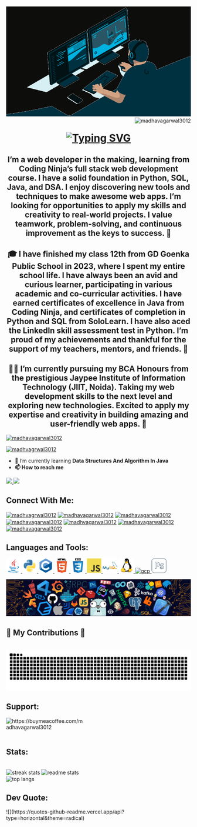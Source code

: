 ![MasterHead](https://raw.githubusercontent.com/madhavagarwal3012/madhavagarwal3012/main/Black%20Background.gif)
<img align="right" src="https://komarev.com/ghpvc/?username=madhavagarwal3012&label=Profile%20Views&color=0e75b6&style=flat" alt="madhavagarwal3012" />

<h1 align="center"><a href="https://git.io/typing-svg"><img src="https://readme-typing-svg.herokuapp.com?font=Righteous&size=35&duration=4000&pause=&color=03090C&center=true&vCenter=true&random=false&width=500&height=75&lines=Hi+There!+%F0%9F%91%8B;I'm+Madhav+Agarwal!+%F0%9F%99%8B%F0%9F%8F%BB%E2%80%8D%E2%99%82%EF%B8%8F;%E2%80%8E+Welcome+To+My+Profile+%F0%9F%A4%97" alt="Typing SVG" /></a></h1>


<h2 align="center">I’m a web developer in the making, learning from Coding Ninja’s full stack web development course. I have a solid foundation in Python, SQL, Java, and DSA. I enjoy discovering new tools and techniques to make awesome web apps. I’m looking for opportunities to apply my skills and creativity to real-world projects. I value teamwork, problem-solving, and continuous improvement as the keys to success. 🚀</h2>

<h2 align="center">🎓 I have finished my class 12th from GD Goenka Public School in 2023, where I spent my entire school life. I have always been an avid and curious learner, participating in various academic and co-curricular activities. I have earned certificates of excellence in Java from Coding Ninja, and certificates of completion in Python and SQL from SoloLearn. I have also aced the LinkedIn skill assessment test in Python. I’m proud of my achievements and thankful for the support of my teachers, mentors, and friends. 🙌</h2>

<h2 align="center">👩‍💻 I’m currently pursuing my BCA Honours from the prestigious Jaypee Institute of Information Technology (JIIT, Noida). Taking my web development skills to the next level and exploring new technologies. Excited to apply my expertise and creativity in building amazing and user-friendly web apps. 💯</h2>



<p align="left"> <a href="https://github.com/ryo-ma/github-profile-trophy"><img src="https://github-profile-trophy.vercel.app/?username=madhavagarwal3012" alt="madhavagarwal3012" /></a> </p>

<p align="left"> <a href="https://twitter.com/madhvagrwal3012" target="blank"><img src="https://img.shields.io/twitter/follow/madhvagrwal3012?logo=twitter&style=for-the-badge" alt="madhvagrwal3012" /></a> </p>

- 🌱 I’m currently learning **Data Structures And Algorithm In Java**
-  **📫 How to reach me**

  <div align="left"> 
  <a href="mailto:madhavaggarwal3584@hotmail.com">
    <img src="https://img.shields.io/badge/Gmail-333333?style=for-the-badge&logo=gmail&logoColor=red" />
  </a>
  <a href="https://madhavagarwal3012.github.io./Portfolio/index.html" target="_blank">
     <img src="https://img.shields.io/badge/Portfolio-FF5722?style=for-the-badge&logo=todoist&logoColor=white" target="_blank" /> <!-- sqlite, safari, google-chrome are other good icon options -->
  </a>
</div>


<h2 align="left">Connect With Me:</h2>
<p align="left">
<a href="https://twitter.com/madhvagrwal3012" target="blank"><img align="center" src="https://raw.githubusercontent.com/rahuldkjain/github-profile-readme-generator/master/src/images/icons/Social/twitter.svg" alt="madhvagrwal3012" height="30" width="40" /></a>
<a href="https://linkedin.com/in/madhavagarwal3012" target="blank"><img align="center" src="https://raw.githubusercontent.com/rahuldkjain/github-profile-readme-generator/master/src/images/icons/Social/linked-in-alt.svg" alt="madhavagarwal3012" height="30" width="40" /></a>
<a href="https://instagram.com/madhavagarwal3012" target="blank"><img align="center" src="https://raw.githubusercontent.com/rahuldkjain/github-profile-readme-generator/master/src/images/icons/Social/instagram.svg" alt="madhavagarwal3012" height="30" width="40" /></a>
<a href="https://youtube.com/@madhavagarwal3012?si=lYsWf56XH8R9EMQT" target="blank"><img align="center" src="https://raw.githubusercontent.com/rahuldkjain/github-profile-readme-generator/master/src/images/icons/Social/youtube.svg" alt="madhavagarwal3012" height="30" width="40" /></a>
<a href="https://www.hackerrank.com/madhvagarwal3012" target="blank"><img align="center" src="https://raw.githubusercontent.com/rahuldkjain/github-profile-readme-generator/master/src/images/icons/Social/hackerrank.svg" alt="madhvagarwal3012" height="30" width="40" /></a>
<a href="https://www.leetcode.com/madhavagarwal3012" target="blank"><img align="center" src="https://raw.githubusercontent.com/rahuldkjain/github-profile-readme-generator/master/src/images/icons/Social/leet-code.svg" alt="madhavagarwal3012" height="30" width="40" /></a>
<a href="https://auth.geeksforgeeks.org/user/madhavagarwal3012" target="blank"><img align="center" src="https://raw.githubusercontent.com/rahuldkjain/github-profile-readme-generator/master/src/images/icons/Social/geeks-for-geeks.svg" alt="madhavagarwal3012" height="30" width="40" /></a>

<h2 align="left">Languages and Tools:</h2>
<p align="left">
    <a href="https://www.java.com" target="_blank" rel="noreferrer">
        <img src="https://raw.githubusercontent.com/devicons/devicon/master/icons/java/java-original.svg" alt="java" width="40" height="40"/>
    </a>
    <a href="https://www.python.org" target="_blank" rel="noreferrer">
        <img src="https://raw.githubusercontent.com/devicons/devicon/master/icons/python/python-original.svg" alt="python" width="40" height="40"/>
    </a>
    <a href="https://www.cprogramming.com/" target="_blank" rel="noreferrer">
        <img src="https://raw.githubusercontent.com/devicons/devicon/master/icons/c/c-original.svg" alt="c" width="40" height="40"/>
    </a>
    <a href="https://www.w3schools.com/html/" target="_blank" rel="noreferrer">
        <img src="https://raw.githubusercontent.com/devicons/devicon/master/icons/html5/html5-original-wordmark.svg" alt="html5" width="40" height="40"/>
    </a>
    <a href="https://www.w3schools.com/css/" target="_blank" rel="noreferrer">
        <img src="https://raw.githubusercontent.com/devicons/devicon/master/icons/css3/css3-original-wordmark.svg" alt="css3" width="40" height="40"/>
    </a>
    <a href="https://developer.mozilla.org/en-US/docs/Web/JavaScript" target="_blank" rel="noreferrer">
        <img src="https://raw.githubusercontent.com/devicons/devicon/master/icons/javascript/javascript-original.svg" alt="javascript" width="40" height="40"/>
    </a>
    <a href="https://www.mysql.com/" target="_blank" rel="noreferrer">
        <img src="https://raw.githubusercontent.com/devicons/devicon/master/icons/mysql/mysql-original-wordmark.svg" alt="mysql" width="40" height="40"/>
    </a>
    <a href="https://www.linux.org/" target="_blank" rel="noreferrer">
        <img src="https://raw.githubusercontent.com/devicons/devicon/master/icons/linux/linux-original.svg" alt="linux" width="40" height="40"/>
    </a>
    <a href="https://www.vectorlogo.zone/logos/google_cloud/google_cloud-icon.svg" target="_blank" rel="noreferrer">
        <img src="https://www.vectorlogo.zone/logos/google_cloud/google_cloud-icon.svg" alt="gcp" width="40" height="40"/>
    </a>
    <a href="https://www.photoshop.com/en" target="_blank" rel="noreferrer">
        <img src="https://raw.githubusercontent.com/devicons/devicon/master/icons/photoshop/photoshop-line.svg" alt="photoshop" width="40" height="40"/>
    </a>
</p>
<p align="center">
  <img src="header.png" alt="header"/>
</p>

<div align="left">
  <h2>🐍 My Contributions 🐍</h2>
  <br>
  <img alt="snake eating my contributions" src="https://raw.githubusercontent.com/madhavagarwal3012/madhavagarwal3012/output/github-contribution-grid-snake.svg" />
  <h2 align="left">Support:</h2>
  <p><a href="https://buymeacoffee.com/madhavagarwal3012"> <img align="left" src="https://cdn.buymeacoffee.com/buttons/v2/default-yellow.png" height="50" width="210"         
  alt="https://buymeacoffee.com/madhavagarwal3012" /></a></p>
</div>

<br/><br/><br/>

<h2 align="left">Stats:</h2>
<br>
<div align=left>
  <img width=390 src="https://github-readme-streak-stats.herokuapp.com/?user=madhavagarwal3012&" alt="streak stats"/>
  <img width=390 src="https://github-readme-stats.vercel.app/api?username=madhavagarwal3012&show_icons=true&locale=en" alt="readme stats" />
  <br/>
  <img width=325 align="center" src="https://github-readme-stats.vercel.app/api/top-langs?username=madhavagarwal3012&show_icons=true&locale=en&layout=compact" alt="top langs" />
</div>

<h2 align="left">Dev Quote:</h2>
![](https://quotes-github-readme.vercel.app/api?type=horizontal&theme=radical)



